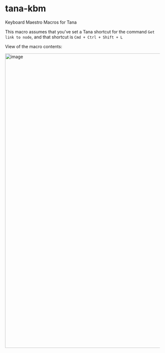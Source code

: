 # tana-kbm
Keyboard Maestro Macros for Tana

This macro assumes that you've set a Tana shortcut for the command `Get link to node`, and that shortcut is `Cmd + Ctrl + Shift + L`

View of the macro contents:

<img width="957" alt="image" src="https://github.com/spasm/tana-kbm/assets/10431596/f56f7204-f41d-4e55-bbd9-79b287db0839">
